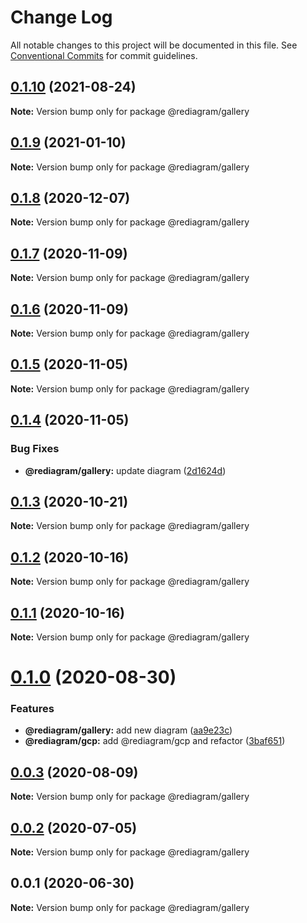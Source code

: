 # Change Log

All notable changes to this project will be documented in this file.
See [Conventional Commits](https://conventionalcommits.org) for commit guidelines.

## [0.1.10](https://github.com/kamiazya/rediagram/compare/@rediagram/gallery@0.1.9...@rediagram/gallery@0.1.10) (2021-08-24)

**Note:** Version bump only for package @rediagram/gallery





## [0.1.9](https://github.com/kamiazya/rediagram/compare/@rediagram/gallery@0.1.8...@rediagram/gallery@0.1.9) (2021-01-10)

**Note:** Version bump only for package @rediagram/gallery





## [0.1.8](https://github.com/kamiazya/rediagram/compare/@rediagram/gallery@0.1.7...@rediagram/gallery@0.1.8) (2020-12-07)

**Note:** Version bump only for package @rediagram/gallery





## [0.1.7](https://github.com/kamiazya/rediagram/compare/@rediagram/gallery@0.1.6...@rediagram/gallery@0.1.7) (2020-11-09)

**Note:** Version bump only for package @rediagram/gallery





## [0.1.6](https://github.com/kamiazya/rediagram/compare/@rediagram/gallery@0.1.5...@rediagram/gallery@0.1.6) (2020-11-09)

**Note:** Version bump only for package @rediagram/gallery





## [0.1.5](https://github.com/kamiazya/rediagram/compare/@rediagram/gallery@0.1.4...@rediagram/gallery@0.1.5) (2020-11-05)

**Note:** Version bump only for package @rediagram/gallery





## [0.1.4](https://github.com/kamiazya/rediagram/compare/@rediagram/gallery@0.1.3...@rediagram/gallery@0.1.4) (2020-11-05)


### Bug Fixes

* **@rediagram/gallery:** update diagram ([2d1624d](https://github.com/kamiazya/rediagram/commit/2d1624d4b3a684e85a7e5d59059886c76c24bff0))





## [0.1.3](https://github.com/kamiazya/rediagram/compare/@rediagram/gallery@0.1.2...@rediagram/gallery@0.1.3) (2020-10-21)

**Note:** Version bump only for package @rediagram/gallery





## [0.1.2](https://github.com/kamiazya/rediagram/compare/@rediagram/gallery@0.1.1...@rediagram/gallery@0.1.2) (2020-10-16)

**Note:** Version bump only for package @rediagram/gallery





## [0.1.1](https://github.com/kamiazya/rediagram/compare/@rediagram/gallery@0.1.0...@rediagram/gallery@0.1.1) (2020-10-16)

**Note:** Version bump only for package @rediagram/gallery





# [0.1.0](https://github.com/kamiazya/rediagram/compare/@rediagram/gallery@0.0.3...@rediagram/gallery@0.1.0) (2020-08-30)


### Features

* **@rediagram/gallery:** add new diagram ([aa9e23c](https://github.com/kamiazya/rediagram/commit/aa9e23c4e8b354c882c74261747dad9e9551763c))
* **@rediagram/gcp:** add @rediagram/gcp and refactor ([3baf651](https://github.com/kamiazya/rediagram/commit/3baf6514b6b1fb7156fb44236ed316113e6ea049))





## [0.0.3](https://github.com/kamiazya/rediagram/compare/@rediagram/gallery@0.0.2...@rediagram/gallery@0.0.3) (2020-08-09)

**Note:** Version bump only for package @rediagram/gallery





## [0.0.2](https://github.com/kamiazya/rediagram/compare/@rediagram/gallery@0.0.1...@rediagram/gallery@0.0.2) (2020-07-05)

**Note:** Version bump only for package @rediagram/gallery





## 0.0.1 (2020-06-30)

**Note:** Version bump only for package @rediagram/gallery
